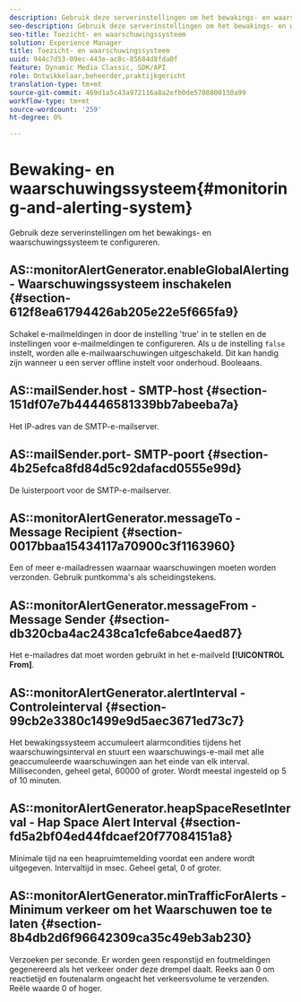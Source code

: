 ```yaml
---
description: Gebruik deze serverinstellingen om het bewakings- en waarschuwingssysteem te configureren.
seo-description: Gebruik deze serverinstellingen om het bewakings- en waarschuwingssysteem te configureren.
seo-title: Toezicht- en waarschuwingssysteem
solution: Experience Manager
title: Toezicht- en waarschuwingssysteem
uuid: 944c7d53-09ec-443e-ac8c-85684d8fda0f
feature: Dynamic Media Classic, SDK/API
role: Ontwikkelaar,beheerder,praktijkgericht
translation-type: tm+mt
source-git-commit: 469d1a5c43a972116a8a2efb0de5708800130a99
workflow-type: tm+mt
source-wordcount: '259'
ht-degree: 0%

---
```



# Bewaking- en waarschuwingssysteem{#monitoring-and-alerting-system}

Gebruik deze serverinstellingen om het bewakings- en waarschuwingssysteem te configureren.

## AS::monitorAlertGenerator.enableGlobalAlerting - Waarschuwingssysteem inschakelen {#section-612f8ea61794426ab205e22e5f665fa9}

Schakel e-mailmeldingen in door de instelling &#39;true&#39; in te stellen en de instellingen voor e-mailmeldingen te configureren. Als u de instelling `false` instelt, worden alle e-mailwaarschuwingen uitgeschakeld. Dit kan handig zijn wanneer u een server offline instelt voor onderhoud. Booleaans.

## AS::mailSender.host - SMTP-host {#section-151df07e7b44446581339bb7abeeba7a}

Het IP-adres van de SMTP-e-mailserver.

## AS::mailSender.port- SMTP-poort {#section-4b25efca8fd84d5c92dafacd0555e99d}

De luisterpoort voor de SMTP-e-mailserver.

## AS::monitorAlertGenerator.messageTo - Message Recipient {#section-0017bbaa15434117a70900c3f1163960}

Een of meer e-mailadressen waarnaar waarschuwingen moeten worden verzonden. Gebruik puntkomma&#39;s als scheidingstekens.

## AS::monitorAlertGenerator.messageFrom - Message Sender {#section-db320cba4ac2438ca1cfe6abce4aed87}

Het e-mailadres dat moet worden gebruikt in het e-mailveld **[!UICONTROL From]**.

## AS::monitorAlertGenerator.alertInterval - Controleinterval {#section-99cb2e3380c1499e9d5aec3671ed73c7}

Het bewakingssysteem accumuleert alarmcondities tijdens het waarschuwingsinterval en stuurt een waarschuwings-e-mail met alle geaccumuleerde waarschuwingen aan het einde van elk interval. Milliseconden, geheel getal, 60000 of groter. Wordt meestal ingesteld op 5 of 10 minuten.

## AS::monitorAlertGenerator.heapSpaceResetInterval - Hap Space Alert Interval {#section-fd5a2bf04ed44fdcaef20f77084151a8}

Minimale tijd na een heapruimtemelding voordat een andere wordt uitgegeven. Intervaltijd in msec. Geheel getal, 0 of groter.

## AS::monitorAlertGenerator.minTrafficForAlerts - Minimum verkeer om het Waarschuwen toe te laten {#section-8b4db2d6f96642309ca35c49eb3ab230}

Verzoeken per seconde. Er worden geen responstijd en foutmeldingen gegenereerd als het verkeer onder deze drempel daalt. Reeks aan 0 om reactietijd en foutenalarm ongeacht het verkeersvolume te verzenden. Reële waarde 0 of hoger.
